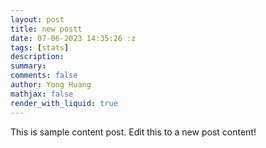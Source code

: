 ```yaml
---
layout: post
title: new postt
date: 07-06-2023 14:35:26 :z
tags: [stats]
description:
summary:
comments: false
author: Yong Huang
mathjax: false
render_with_liquid: true
---
```


This is sample content post.
Edit this to a new post content!
